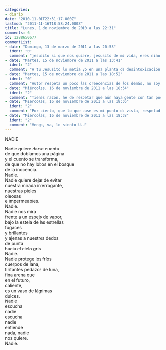 ```yaml
---
categories:
- diario
date: "2010-11-01T22:31:17.000Z"
lastmod: "2011-11-16T18:58:24.000Z"
title: "Lunes, 1 de noviembre de 2010 a las 22:31"
comments: 6
id: 1288650677
commentList:
- date: "Domingo, 13 de marzo de 2011 a las 20:53"
  ident: "0"
  comment: "jesusito si que nos quiere, jesusito de mi vida, eres niño como yo, por eso te quiero tanto y te doy mi corazón"
- date: "Martes, 15 de noviembre de 2011 a las 13:41"
  ident: "2"
  comment: "A tu Jesusito lo metía yo en una planta de desintoxicación nuclear. Los evangelistas se tomaron unos tripis y alucinaron con lo mismo durante 33 años de mierda, Jesús repartía hierba de la buena a cambio de que le siguieran como perritos falderos los tontos del pueblo, y San José fue un cani poligonero que trabajaba en una cadena con el serrucho, y tenía una mujer más puta que las gallinas, pero él nunca lo supo."
- date: "Martes, 15 de noviembre de 2011 a las 18:52"
  ident: "0"
  comment: "Autor respeta un poco las creecencias de los demás, no soy creyente pero hay que respetarlas."
- date: "Miércoles, 16 de noviembre de 2011 a las 18:54"
  ident: "2"
  comment: "Tienes razón, he de respetar que aún haya gente con tan poco seso como para dejar que le coman el coco con tanto descaro. Mil perdones, suelo tener poco sentido de lo justo y comedido cuando trato de despertar a la gente de su sueño de angelitos y salvaciones."
- date: "Miércoles, 16 de noviembre de 2011 a las 18:56"
  ident: "2"
  comment: "Por cierto, que lo que puse es mi punto de vista, respetad mis creencias, que a mi no me molesta (de hecho me divierte) que alguien piense como el Anónimo de arriba."
- date: "Miércoles, 16 de noviembre de 2011 a las 18:58"
  ident: "2"
  comment: "Venga, va, lo siento U.U"
---
```


NADIE  
  
Nadie quiere darse cuenta  
de que doblamos una página  
y el cuento se transforma,  
de que no hay lobos en el bosque  
de la inocencia.  
Nadie.  
Nadie quiere dejar de evitar  
nuestra mirada interrogante,  
nuestras pieles  
oleosas  
e impermeables.  
Nadie.  
Nadie nos mira  
frente a un espejo de vapor,  
bajo la estela de las estrellas  
fugaces  
y brillantes  
y ajenas a nuestros dedos  
de punta  
hacia el cielo gris.  
Nadie.  
Nadie protege los fríos  
cuerpos de lana,  
tiritantes pedazos de luna,  
fina arena que  
en el futuro,  
caliente,  
es un vaso de lágrimas  
dulces.  
Nadie  
escucha  
nadie  
escucha  
nadie  
entiende  
nada, nadie  
nos quiere.  
Nadie.